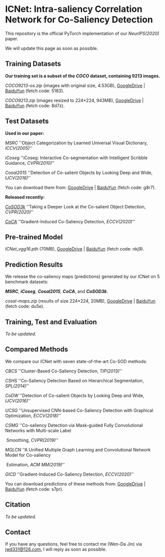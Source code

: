 # **ICNet: Intra-saliency Correlation Network for Co-Saliency Detection**

This repository is the official PyTorch implementation of our *NeurIPS(2020)* paper.

We will update this page as soon as possible.

## Training Datasets

**Our training set is a subset of the *COCO* dataset, containing 9213 images.**

*COCO9213-os.zip* (images with original size, 4.53GB), [GoogleDrive](https://drive.google.com/file/d/1fOfSX_CtWizDapB0OeTJxAydL2yDOP5H/view?usp=sharing) | [BaiduYun](https://pan.baidu.com/s/1wOxdP6EQEqMwjg3_v1z2-A) (fetch code: 5183).

*COCO9213.zip* (images resized to 224*224, 943MB), [GoogleDrive](https://drive.google.com/file/d/1GbA_WKvJm04Z1tR8pTSzBdYVQ75avg4f/view?usp=sharing) | [BaiduYun](https://pan.baidu.com/s/1r-qCLeG3L6i-OrBfKrXANg) (fetch code: 8d7z).

## Test Datasets

**Used in our paper:**

*MSRC*		''Object Categorization by Learned Universal Visual Dictionary, *ICCV(2005)*''

*iCoseg*		''iCoseg: Interactive Co-segmentation with Intelligent Scribble Guidance, *CVPR(2010)*''

*Cosal2015*	''Detection of Co-salient Objects by Looking Deep and Wide, *IJCV(2016)*''

You can download them from: [GoogleDrive](https://drive.google.com/file/d/1fvXvSwiJ5VGk-DuSHJxTw1xsi90FGuAL/view?usp=sharing) | [BaiduYun](https://pan.baidu.com/s/14VXYWO8doyppbonBUyEPpw) (fetch code: g8r7).

**Released recently:**

[*CoSOD3k*](http://dpfan.net/CoSOD3K/)	''Taking a Deeper Look at the Co-salient Object Detection, *CVPR(2020)*''

[*CoCA*](http://zhaozhang.net/coca.html)		''Gradient-Induced Co-Saliency Detection, *ECCV(2020)*''

## Pre-trained Model

*ICNet_vgg16.pth* (70MB), [GoogleDrive](https://drive.google.com/file/d/1wcT_XmwlshbLqCiJetmzQwi1ZNAzxiSU/view?usp=sharing) | [BaiduYun](https://pan.baidu.com/s/1__iiBcAI2S-Ns9MZnZwp8g) (fetch code: nkj9).

## Prediction Results

We release the co-saliency maps (predictions) generated by our ICNet on 5 benchmark datasets:

***MSRC***, ***iCoseg***, ***Cosal2015***, ***CoCA***, and ***CoSOD3k***.

*cosal-maps.zip* (results of size 224*224, 20MB), [GoogleDrive](https://drive.google.com/file/d/1q9CAzPf5U3VPa_DGxzUGI_DANCuw_WEk/view?usp=sharing) | [BaiduYun](https://pan.baidu.com/s/1qbPJKMTiVStqjSGYWuqSgQ) (fetch code: du5e).

## Training, Test and Evaluation

*To be updated.*

## Compared Methods

We compare our ICNet with seven state-of-the-art Co-SOD methods:

*CBCS*		''Cluster-Based Co-Saliency Detection, *TIP(2013)*''​			  

*CSHS*		''Co-Saliency Detection Based on Hierarchical Segmentation, *SPL(2014)*''

*CoDW*		''Detection of Co-salient Objects by Looking Deep and Wide, *IJCV(2016)*''

*UCSG*		''Unsupervised CNN-based Co-Saliency Detection with Graphical Optimization, *ECCV(2018)*''

*CSMG*		''Co-saliency Detection via Mask-guided Fully Convolutional Networks with Multi-scale Label

​			  Smoothing, *CVPR(2019)*''

*MGLCN*		''A Unified Multiple Graph Learning and Convolutional Network Model for Co-saliency

​			 Estimation, *ACM MM(2019)*''

*GICD*		''Gradient-Induced Co-Saliency Detection, *ECCV(2020)*''

You can download predictions of these methods from: [GoogleDrive](https://drive.google.com/drive/folders/1qdXWZQ-fF-WaCF-rat0Da7vFrAIYsj09?usp=sharing) | [BaiduYun](https://pan.baidu.com/s/10vpubz39atkg2lz095QvSQ) (fetch code: s7pr).

## Citation

*To be updated.*

## Contact

If you have any questions, feel free to contact me (Wen-Da Jin) via jwd331@126.com, I will reply as soon as possible.